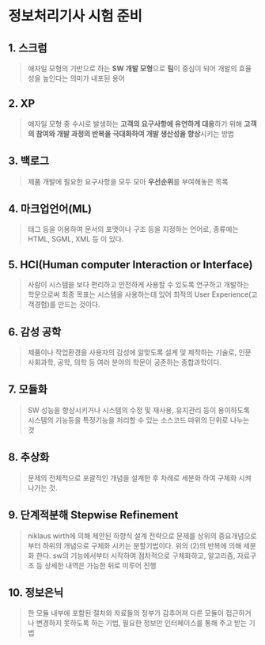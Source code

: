 # 정보처리기사 시험 준비



## 1. 스크럼

> 애자일 모형의 기반으로 하는 **SW 개발 모형**으로 **팀**이 중심이 되어 개발의 효율성을 높인다는 의미가 내포된 용어



## 2. XP

> 애자일 모형 중 수시로 발생하는 **고객의 요구사항에 유연하게 대응**하기 위해 **고객의 참여와 개발 과정의 반복을 극대화하여 개발 생산성을 향상**시키는 방법



## 3. 백로그

> 제품 개발에 필요한 요구사항을 모두 모아 **우선순위**를 부여해놓은 목록



## 4. 마크업언어(ML)

> 태그 등을 이용하여 문서의 포맷이나 구조 등을 지정하는 언어로, 종류에는 HTML, SGML, XML 등 이 있다.



## 5. HCI(Human computer Interaction or Interface)

> 사람이 시스템을 보다 편리하고 안전하게 사용할 수 있도록 연구하고 개발하는 학문으로써 최종 목표는 시스템을 사용하는데 있어 최적의 User Experience(고객경험)를 만드는 것이다.



## 6. 감성 공학

> 제품이나 작업환경을 사용자의 감성에 알맞도록 설계 및 제작하는 기술로, 인문사회과학, 공학, 의학 등 여러 분야의 학문이 공존하는 종합과학이다.



## 7.  모듈화

> SW 성능을 향상시키거나 시스템의 수정 및 재사용, 유지관리 등이 용이하도록 시스템의 기능등을 특정기능을 처리할 수 있는 소스코드 따위의 단위로 나누는 것



## 8. 추상화

> 문제의 전체적으로 포괄적인 개념을 설계한 후 차례로 세분화 하여 구체화 시켜나가는 것.



## 9. 단계적분해 Stepwise Refinement

> niklaus wirth에 의해 제안된 하향식 설계 전략으로 문제를 상위의 중요개념으로 부터 하위의 개념으로 구체화 시키는 분할기법이다. 위의 (2)의 반복에 의해 세분화 한다. sw의 기능에서부터 시작하여 점차적으로 구체화하고, 알고리즘, 자료구조 등 상세한 내역은 가능한 뒤로 미루어 진행



## 10. 정보은닉

> 한 모듈 내부에 포함된 절차와 자료들의 정부가 감추어져 다른 모듈이 접근하거나 변경하지 못하도록 하는 기법, 필요한 정보만 인터페이스를 통해 주고 받는 기법
